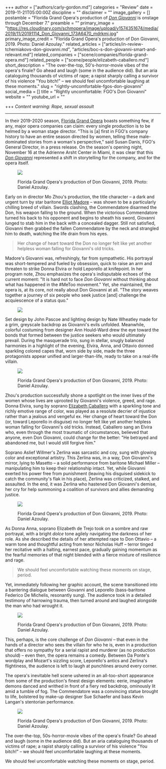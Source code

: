 +++
author = ["authors/carly-gordon.md"]
categories = "Review"
date = 2019-11-21T05:00:00Z
discipline = ""
disclaimer = ""
image_gallery = []
postamble = "Florida Grand Opera's production of [_Don Giovanni_](https://tickets.fgo.org/Tickets/EventDetails.aspx?id=1881) is onstage through December 7."
preamble = ""
primary_image = "https://res.cloudinary.com/schmopera/image/upload/v1574351674/media/2019/11/20191114_Don_Giovanni_173A6470_mdrkmj.jpg"
primary_image_credit = "Florida Grand Opera's production of Don Giovanni, 2019. Photo: Daniel Azoulay."
related_articles = ["articles/in-review-tcherniakovs-don-giovanni.md", "articles/boc-s-don-giovanni-smart-and-relevant.md"]
related_companies = ["scene/companies/florida-grand-opera.md"]
related_people = ["scene/people/elizabeth-caballero.md"]
short_description = "The over-the-top, 50's-horror-movie vibes of the opera's finale? Go ahead and laugh (some in the audience did). But an aria cataloguing thousands of victims of rape; a rapist sharply calling a survivor of his violence \"You bitch!\" – we should feel uncomfortable laughing at these moments."
slug = "rightly-uncomfortable-fgos-don-giovanni"
social_media = []
title = "Rightly uncomfortable: FGO's Don Giovanni"
website = ""
youtube_url = ""

+++
_Content warning: Rape, sexual assault_

***

In their 2019-2020 season, [Florida Grand Opera](/scene/companies/florida-grand-opera/) boasts something few, if any, major opera companies can claim: every single production is to be helmed by a woman stage director. "This is \[a\] first in FGO's company history to have an entire season directed by women, telling these male-dominated stories from a woman's perspective," said Susan Danis, FGO's General Director, in a press release. On the season's opening night, November 16 at the Adrienne Arsht Center in Miami, it was clear that this [_Don Giovanni_](https://tickets.fgo.org/Tickets/EventDetails.aspx?id=1881) represented a shift in storytelling for the company, and for the opera itself.

<figure data-type="image">

![](https://res.cloudinary.com/schmopera/image/upload/v1574351579/media/2019/11/20191114_Don_Giovanni_173A2806_cafxyy.jpg)

<figcaption>Florida Grand Opera's production of Don Giovanni, 2019. Photo: Daniel Azoulay.</figcaption>  
</figure>

Early on in director Mo Zhou's production, the title character – a dark and urgent turn by star baritone [Elliot Madore](/scene/people/elliot-madore/) – was shown to be a particularly chilling breed of villain. Swords clashing, the Commendatore disarmed the Don, his weapon falling to the ground. When the victorious Commendatore turned his back to his opponent and begins to sheath his sword, Giovanni lunged to stab him in the back with a concealed dagger. Still not satisfied, Giovanni then grabbed the fallen Commendatore by the neck and strangled him to death, watching the life drain from his eyes.

> Her change of heart toward the Don no longer felt like yet another helpless woman falling for Giovanni's old tricks.

Madore's Giovanni was, refreshingly, far from sympathetic. His portrayal was short-tempered and fueled by obsession, quick to raise an arm and threaten to strike Donna Elvira or hold Leporello at knifepoint. In her program note, Zhou emphasizes the opera's indisputable echoes of the current moment: "It is hard not to face _Don Giovanni_ without thinking about what has happened in the #MeToo movement." Yet, she maintained, the opera is, at its core, not really about Don Giovanni at all. "The story weaves together a journey of six people who seek justice \[and\] challenge the acquiescence of a status quo."

<figure data-type="image">

![](https://res.cloudinary.com/schmopera/image/upload/v1574351606/media/2019/11/20191114_Don_Giovanni_173A2951_suytqu.jpg)

<figcaption></figcaption>  
</figure>

Set design by John Pascoe and lighting design by Nate Wheatley made for a grim, greyscale backdrop as Giovanni's evils unfolded. Meanwhile, colorful costuming from designer Ann Hould-Ward drew the eye toward the bonds that formed between the justice seekers who would ultimately prevail. During the masquerade trio, sung in stellar, snugly balanced harmonies in a highlight of the evening, Elvira, Anna, and Ottavio donned sparkling colored capes that, worn side by side, made the three protagonists appear unified and larger-than-life, ready to take on a real-life villain.

<figure data-type="image">

![](https://res.cloudinary.com/schmopera/image/upload/v1574351617/media/2019/11/20191114_Don_Giovanni_173A3150_dvdfgx.jpg)

<figcaption>Florida Grand Opera's production of Don Giovanni, 2019. Photo: Daniel Azoulay.</figcaption>  
</figure>

Zhou's production successfully shone a spotlight on the inner lives of the women whose lives are uprooted by Giovanni's violence, greed, and rage. Donna Elvira, sung by soprano [Elizabeth Caballero](/scene/people/elizabeth-caballero/) with a sparkling tone and richly emotive range of color, was played as a resolute decrier of injustice rather than a jealous and vengeful ex. Her change of heart toward the Don (or, toward Leporello in disguise) no longer felt like yet another helpless woman falling for Giovanni's old tricks. Instead, Caballero sang an Elvira who, even through the most traumatic of circumstances, believed that anyone, even Don Giovanni, could change for the better: "He betrayed and abandoned me, but I would still forgive him."

Soprano Aslief Willmer's Zerlina was sarcastic and coy, sung with glowing color and exceptional artistry. This Zerlina was, in a way, Don Giovanni's mirror, lying to Masetto – a solid performance from baritone Michael Miller – manipulating him to keep their relationship intact. Yet, while Giovanni exerted his power free from punishment (leaving his disguised sidekick to catch the community's flak in his place), Zerlina was criticized, stalked, and assaulted. In the end, it was Zerlina who hastened Don Giovanni's demise, her cry for help summoning a coalition of survivors and allies demanding justice.

<figure data-type="image">

![](https://res.cloudinary.com/schmopera/image/upload/v1574351627/media/2019/11/20191114_Don_Giovanni_173A3341_fhccoz.jpg)

<figcaption>Florida Grand Opera's production of Don Giovanni, 2019. Photo: Daniel Azoulay.</figcaption>  
</figure>

As Donna Anna, soprano Elizabeth de Trejo took on a sombre and raw portrayal, with a bright _dolce_ tone agilely navigating the darkness of her role. As she described the details of her attempted rape to Don Ottavio – a warm tone and thoughtful acting from tenor Nicholas Huff – terror tinged her recitative with a halting, earnest pace, gradually gaining momentum as the fearful memories of that night blended with a fierce mixture of resilience and rage.

> We should feel uncomfortable watching these moments on stage, period.

Yet, immediately following her graphic account, the scene transitioned into a bantering dialogue between Giovanni and Leporello (bass-baritone Federico De Michelis, resonantly sung). The audience took in a detailed testimony of harrowing trauma, then turned around and laughed alongside the man who had wrought it.

<figure data-type="image">

![](https://res.cloudinary.com/schmopera/image/upload/v1574351651/media/2019/11/20191114_Don_Giovanni_173A4424_gkboj2.jpg)

<figcaption>Florida Grand Opera's production of Don Giovanni, 2019. Photo: Daniel Azoulay.</figcaption>  
</figure>

This, perhaps, is the core challenge of _Don Giovanni_ – that even in the hands of a director who sees the villain for who he is, even in a production that offers no sympathy for a serial rapist and murderer (as no production should) – even then, the opera remains a comedy. Between Da Ponte's wordplay and Mozart's sizzling score, Leporello's antics and Zerlina's flightiness, the audience is left to laugh at punchlines around every corner.

The opera's inevitable hell scene ushered in an all-too-short appearance from some of the production's finest design elements: eerie, imaginative demons danced and writhed in front of a fiery red backdrop, ominously lit amid a tumble of fog. The Commendatore was a convincing statue brought to life, bolstered by make-up designer Sue Schaefer and bass Kevin Langan's stentorian performance.

<figure data-type="image">

![](https://res.cloudinary.com/schmopera/image/upload/v1574351663/media/2019/11/20191114_Don_Giovanni_173A4750_gjaoqk.jpg)

<figcaption>Florida Grand Opera's production of Don Giovanni, 2019. Photo: Daniel Azoulay.</figcaption>  
</figure>

The over-the-top, 50s-horror-movie vibes of the opera's finale? Go ahead and laugh (some in the audience did). But an aria cataloguing thousands of victims of rape; a rapist sharply calling a survivor of his violence "You bitch!" – we should feel uncomfortable laughing at these moments.

We should feel uncomfortable watching these moments on stage, period.